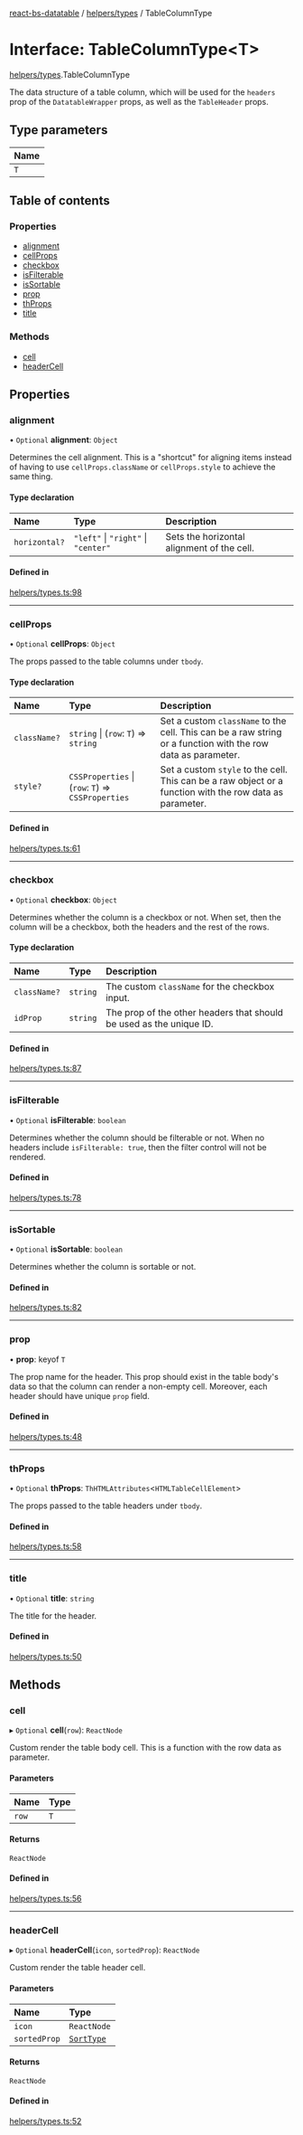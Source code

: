 [react-bs-datatable](../README.md) / [helpers/types](../modules/helpers_types.md) / TableColumnType

# Interface: TableColumnType<T\>

[helpers/types](../modules/helpers_types.md).TableColumnType

The data structure of a table column, which will be used for the `headers`
prop of the `DatatableWrapper` props, as well as the `TableHeader` props.

## Type parameters

| Name |
| :------ |
| `T` |

## Table of contents

### Properties

- [alignment](helpers_types.TableColumnType.md#alignment)
- [cellProps](helpers_types.TableColumnType.md#cellprops)
- [checkbox](helpers_types.TableColumnType.md#checkbox)
- [isFilterable](helpers_types.TableColumnType.md#isfilterable)
- [isSortable](helpers_types.TableColumnType.md#issortable)
- [prop](helpers_types.TableColumnType.md#prop)
- [thProps](helpers_types.TableColumnType.md#thprops)
- [title](helpers_types.TableColumnType.md#title)

### Methods

- [cell](helpers_types.TableColumnType.md#cell)
- [headerCell](helpers_types.TableColumnType.md#headercell)

## Properties

### alignment

• `Optional` **alignment**: `Object`

Determines the cell alignment. This is a "shortcut" for aligning items instead
of having to use `cellProps.className` or `cellProps.style` to achieve
the same thing.

#### Type declaration

| Name | Type | Description |
| :------ | :------ | :------ |
| `horizontal?` | ``"left"`` \| ``"right"`` \| ``"center"`` | Sets the horizontal alignment of the cell. |

#### Defined in

[helpers/types.ts:98](https://github.com/imballinst/react-bs-datatable/blob/cc33b67/src/helpers/types.ts#L98)

___

### cellProps

• `Optional` **cellProps**: `Object`

The props passed to the table columns under `tbody`.

#### Type declaration

| Name | Type | Description |
| :------ | :------ | :------ |
| `className?` | `string` \| (`row`: `T`) => `string` | Set a custom `className` to the cell. This can be a raw string or a function with the row data as parameter. |
| `style?` | `CSSProperties` \| (`row`: `T`) => `CSSProperties` | Set a custom `style` to the cell. This can be a raw object or a function with the row data as parameter. |

#### Defined in

[helpers/types.ts:61](https://github.com/imballinst/react-bs-datatable/blob/cc33b67/src/helpers/types.ts#L61)

___

### checkbox

• `Optional` **checkbox**: `Object`

Determines whether the column is a checkbox or not. When set, then
the column will be a checkbox, both the headers and the rest of the rows.

#### Type declaration

| Name | Type | Description |
| :------ | :------ | :------ |
| `className?` | `string` | The custom `className` for the checkbox input. |
| `idProp` | `string` | The prop of the other headers that should be used as the unique ID. |

#### Defined in

[helpers/types.ts:87](https://github.com/imballinst/react-bs-datatable/blob/cc33b67/src/helpers/types.ts#L87)

___

### isFilterable

• `Optional` **isFilterable**: `boolean`

Determines whether the column should be filterable or not.
When no headers include `isFilterable: true`, then the filter control
will not be rendered.

#### Defined in

[helpers/types.ts:78](https://github.com/imballinst/react-bs-datatable/blob/cc33b67/src/helpers/types.ts#L78)

___

### isSortable

• `Optional` **isSortable**: `boolean`

Determines whether the column is sortable or not.

#### Defined in

[helpers/types.ts:82](https://github.com/imballinst/react-bs-datatable/blob/cc33b67/src/helpers/types.ts#L82)

___

### prop

• **prop**: keyof `T`

The prop name for the header. This prop should exist in the table body's data
so that the column can render a non-empty cell. Moreover, each header should
have unique `prop` field.

#### Defined in

[helpers/types.ts:48](https://github.com/imballinst/react-bs-datatable/blob/cc33b67/src/helpers/types.ts#L48)

___

### thProps

• `Optional` **thProps**: `ThHTMLAttributes`<`HTMLTableCellElement`\>

The props passed to the table headers under `tbody`.

#### Defined in

[helpers/types.ts:58](https://github.com/imballinst/react-bs-datatable/blob/cc33b67/src/helpers/types.ts#L58)

___

### title

• `Optional` **title**: `string`

The title for the header.

#### Defined in

[helpers/types.ts:50](https://github.com/imballinst/react-bs-datatable/blob/cc33b67/src/helpers/types.ts#L50)

## Methods

### cell

▸ `Optional` **cell**(`row`): `ReactNode`

Custom render the table body cell. This is a function with the row data as parameter.

#### Parameters

| Name | Type |
| :------ | :------ |
| `row` | `T` |

#### Returns

`ReactNode`

#### Defined in

[helpers/types.ts:56](https://github.com/imballinst/react-bs-datatable/blob/cc33b67/src/helpers/types.ts#L56)

___

### headerCell

▸ `Optional` **headerCell**(`icon`, `sortedProp`): `ReactNode`

Custom render the table header cell.

#### Parameters

| Name | Type |
| :------ | :------ |
| `icon` | `ReactNode` |
| `sortedProp` | [`SortType`](helpers_types.SortType.md) |

#### Returns

`ReactNode`

#### Defined in

[helpers/types.ts:52](https://github.com/imballinst/react-bs-datatable/blob/cc33b67/src/helpers/types.ts#L52)
